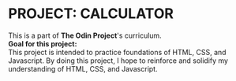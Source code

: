# PROJECT: CALCULATOR  
This is a part of **The Odin Project**'s curriculum.  
**Goal for this project:**  
This project is intended to practice foundations of HTML, CSS, and Javascript. By doing this project, I hope to reinforce and solidify my understanding of HTML, CSS, and Javascript.

